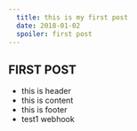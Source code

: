 ```yaml
---
  title: this is my first post
  date: 2018-01-02
  spoiler: first post
---
```


## FIRST POST

* this is header
* this is content
* this is footer
* test1 webhook
